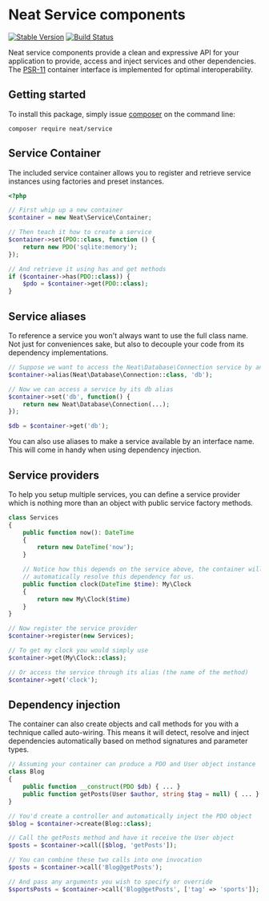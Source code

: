 Neat Service components
=======================
[![Stable Version](https://poser.pugx.org/neat/service/version)](https://packagist.org/packages/neat/service)
[![Build Status](https://travis-ci.org/neat-php/service.svg?branch=master)](https://travis-ci.org/neat-php/service)

Neat service components provide a clean and expressive API for your application
to provide, access and inject services and other dependencies. The [PSR-11](https://www.php-fig.org/psr/psr-11/)
container interface is implemented for optimal interoperability.

Getting started
---------------
To install this package, simply issue [composer](https://getcomposer.org) on the
command line:
```
composer require neat/service
```

Service Container
-----------------
The included service container allows you to register and retrieve service
instances using factories and preset instances.
```php
<?php

// First whip up a new container
$container = new Neat\Service\Container;

// Then teach it how to create a service
$container->set(PDO::class, function () {
    return new PDO('sqlite:memory');
});

// And retrieve it using has and get methods
if ($container->has(PDO::class)) {
    $pdo = $container->get(PDO::class);
}
```

Service aliases
---------------
To reference a service you won't always want to use the full class name. Not
just for conveniences sake, but also to decouple your code from its dependency
implementations.
```php
// Suppose we want to access the Neat\Database\Connection service by an alias
$container->alias(Neat\Database\Connection::class, 'db');

// Now we can access a service by its db alias
$container->set('db', function() {
    return new Neat\Database\Connection(...);
});

$db = $container->get('db');
```
You can also use aliases to make a service available by an interface name. This
will come in handy when using dependency injection.

Service providers
-----------------
To help you setup multiple services, you can define a service provider which is
nothing more than an object with public service factory methods.

```php
class Services
{
    public function now(): DateTime
    {
        return new DateTime('now');
    }

    // Notice how this depends on the service above, the container will
    // automatically resolve this dependency for us.
    public function clock(DateTime $time): My\Clock
    {
        return new My\Clock($time)
    }
}

// Now register the service provider
$container->register(new Services);

// To get my clock you would simply use
$container->get(My\Clock::class);

// Or access the service through its alias (the name of the method)
$container->get('clock');
```

Dependency injection
--------------------
The container can also create objects and call methods for you with a
technique called auto-wiring. This means it will detect, resolve and inject
dependencies automatically based on method signatures and parameter types.
```php
// Assuming your container can produce a PDO and User object instance
class Blog
{
    public function __construct(PDO $db) { ... }
    public function getPosts(User $author, string $tag = null) { ... }
}

// You'd create a controller and automatically inject the PDO object
$blog = $container->create(Blog::class);

// Call the getPosts method and have it receive the User object
$posts = $container->call([$blog, 'getPosts']);

// You can combine these two calls into one invocation
$posts = $container->call('Blog@getPosts');

// And pass any arguments you wish to specify or override
$sportsPosts = $container->call('Blog@getPosts', ['tag' => 'sports']);
```
